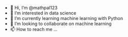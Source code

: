 - 👋 Hi, I’m @mathpal123
- 👀 I’m interested in data science
- 🌱 I’m currently learning machine learning with Python
- 💞️ I’m looking to collaborate on machine learning 
- 📫 How to reach me ...

<!---
mathpal123/mathpal123 is a ✨ special ✨ repository because its `README.md` (this file) appears on your GitHub profile.
You can click the Preview link to take a look at your changes.
--->
